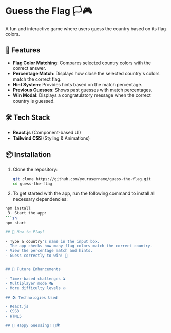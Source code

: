 # Guess the Flag 🏳️🎮

A fun and interactive game where users guess the country based on its flag colors.

## 🚀 Features

- **Flag Color Matching**: Compares selected country colors with the correct answer.
- **Percentage Match**: Displays how close the selected country's colors match the correct flag.
- **Hint System**: Provides hints based on the match percentage.
- **Previous Guesses**: Shows past guesses with match percentages.
- **Win Modal**: Displays a congratulatory message when the correct country is guessed.

## 🛠️ Tech Stack

- **React.js** (Component-based UI)
- **Tailwind CSS** (Styling & Animations)

## 📦 Installation

1. Clone the repository:

   ```sh
   git clone https://github.com/yourusername/guess-the-flag.git
   cd guess-the-flag

2. To get started with the app, run the following command to install all necessary dependencies:

```sh
npm install
 3. Start the app:
```sh
npm start

## 📝 How to Play?

- Type a country's name in the input box.
- The app checks how many flag colors match the correct country.
- View the percentage match and hints.
- Guess correctly to win! 🎉


## 📌 Future Enhancements

- Timer-based challenges ⏳
- Multiplayer mode 🎭
- More difficulty levels 🔥

## 🛠️ Technologies Used

- React.js
- CSS3
- HTML5

## 🚀 Happy Guessing! 🎨🌍
